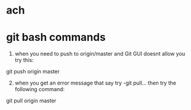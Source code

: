 # ach

# git bash commands

1. when you need to push to origin/master and Git GUI doesnt allow you try this:

git push origin master

2. when you get an error message that say try -git pull... then try the following command:

git pull origin master